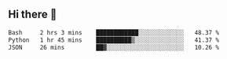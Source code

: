 ## Hi there 👋

<!--START_SECTION:waka-->

```txt
Bash     2 hrs 3 mins    ████████████░░░░░░░░░░░░░   48.37 %
Python   1 hr 45 mins    ██████████▒░░░░░░░░░░░░░░   41.37 %
JSON     26 mins         ██▓░░░░░░░░░░░░░░░░░░░░░░   10.26 %
```

<!--END_SECTION:waka-->

<!--
**OliverShang/OliverShang** is a ✨ _special_ ✨ repository because its `README.md` (this file) appears on your GitHub profile.

Here are some ideas to get you started:

- 🔭 I’m currently working on ...
- 🌱 I’m currently learning ...
- 👯 I’m looking to collaborate on ...
- 🤔 I’m looking for help with ...
- 💬 Ask me about ...
- 📫 How to reach me: ...
- 😄 Pronouns: ...
- ⚡ Fun fact: ...
-->

